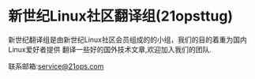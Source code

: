 新世纪Linux社区翻译组(21opsttug)
================================

新世纪翻译组是由新世纪Linux社区会员组成的的小组，我们的目的着重为国内Linux爱好者提供
翻译一些好的国外技术文章,欢迎加入我们的团队.

联系邮箱:service@21ops.com
